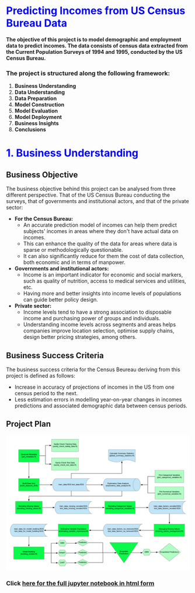 # <font color=blue>Predicting Incomes from US Census Bureau Data</font>
**The objective of this project is to model demographic and employment data to predict incomes. The data consists of census data extracted from the Current Population Surveys of 1994 and 1995, conducted by the US Census Bureau.**

### The project is structured along the following framework:
1. **Business Understanding**
2. **Data Understanding**
3. **Data Preparation**
4. **Model Construction**
5. **Model Evaluation**
6. **Model Deployment**
7. **Business Insights**
8. **Conclusions**

# <font color=blue>1. Business Understanding</font>
## Business Objective
The business objective behind this project can be analysed from three different perspective. That of the US Census Bureau conducting the surveys, that of governments and institutional actors, and that of the private sector:
* **For the Census Bureau:**
    * An accurate prediction model of incomes can help them predict subjects' incomes in areas where they don't have actual data on incomes.
    * This can enhance the quality of the data for areas where data is sparse or methodologically questionable.
    * It can also significantly reduce for them the cost of data collection, both economic and in terms of manpower.
* **Governments and  institutional actors:**
    * Income is an important indicator for economic and social markers, such as quality of nutrition, access to medical services and utilities, etc.
    * Having more and better insights into income levels of populations can guide better policy design.
* **Private sector:**
    * Income levels tend to have a strong association to disposable income and purchasing power of groups and individuals.
    * Understanding income levels across segments and areas helps companies improve location selection, optimise supply chains, design better pricing strategies, among others.

## Business Success Criteria
The business success criteria for the Census Beureau deriving from this project is defined as follows:
* Increase in accuracy of projections of incomes in the US from one census period to the next. 
* Less estimation errors in modelling year-on-year changes in incomes predictions and associated demographic data between census periods.

## Project Plan
<img src="resources/US_Census_Data.png">

### Click [here for the full jupyter notebook in html form](https://leobeeson-github-objects.s3.eu-west-2.amazonaws.com/US_Census_Bureau_Income_Data.html)
